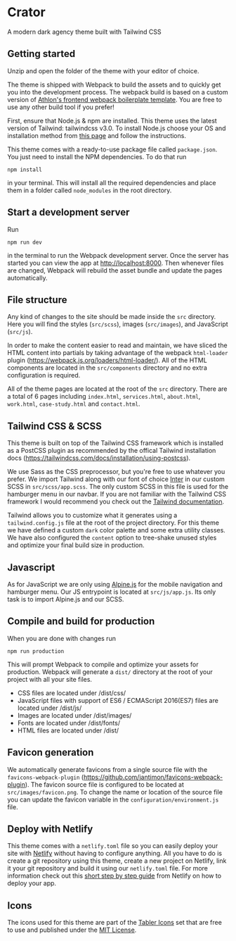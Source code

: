 # Crator
A modern dark agency theme built with Tailwind CSS

## Getting started
Unzip and open the folder of the theme with your editor of choice.

The theme is shipped with Webpack to build the assets and to quickly get you into the development process. The webpack build is based on a custom version of [Athlon's frontend webpack boilerplate template](https://github.com/WeAreAthlon/frontend-webpack-boilerplate). You are free to use any other build tool if you prefer!

First, ensure that Node.js & npm are installed. This theme uses the latest version of Tailwind: tailwindcss v3.0. To install Node.js choose your OS and installation method from [this page](https://nodejs.org/en/download/package-manager/) and follow the instructions.

This theme comes with a ready-to-use package file called `package.json`. You just need to install the NPM dependencies. To do that run 
```
npm install
``` 
in your terminal. This will install all the required dependencies and place them in a folder called `node_modules` in the root directory.

## Start a development server
Run 
```
npm run dev
``` 
in the terminal to run the Webpack development server. Once the server has started you can view the app at [http://localhost:8000](http://localhost:8000/). Then whenever files are changed, Webpack will rebuild the asset bundle and update the pages automatically.

## File structure
Any kind of changes to the site should be made inside the `src` directory. Here you will find the styles (`src/scss`), images (`src/images`), and JavaScript (`src/js`).

In order to make the content easier to read and maintain, we have sliced the HTML content into partials by taking advantage of the webpack `html-loader` plugin (https://webpack.js.org/loaders/html-loader/). All of the HTML components are located in the `src/components` directory and no extra configuration is required. 

All of the theme pages are located at the root of the `src` directory. There are a total of 6 pages including `index.html`, `services.html`, `about.html`, `work.html`, `case-study.html` and `contact.html`.

## Tailwind CSS & SCSS
This theme is built on top of the Tailwind CSS framework which is installed as a PostCSS plugin as recommended by the offical Tailwind installation docs (https://tailwindcss.com/docs/installation/using-postcss). 

We use Sass as the CSS preprocessor, but you're free to use whatever you prefer. We import Tailwind along with our font of choice [Inter](https://rsms.me/inter/) in our custom SCSS in `src/scss/app.scss`. The only custom SCSS in this file is used for the hamburger menu in our navbar. If you are not familiar with the Tailwind CSS framework I would recommend you check out the [Tailwind documentation](https://tailwindcss.com/docs).

Tailwind allows you to customize what it generates using a `tailwind.config.js` file at the root of the project directory. For this theme we have defined a custom `dark` color palette and some extra utility classes. We have also configured the `content` option to tree-shake unused styles and optimize your final build size in production.

## Javascript
As for JavaScript we are only using [Alpine.js](https://github.com/alpinejs/alpine) for the mobile navigation and hamburger menu. Our JS entrypoint is located at `src/js/app.js`. Its only task is to import Alpine.js and our SCSS.

## Compile and build for production
When you are done with changes run 
```
npm run production
```
This will prompt Webpack to compile and optimize your assets for production. Webpack will generate a `dist/` directory at the root of your project with all your site files.

* CSS files are located under /dist/css/
* JavaScript files with support of ES6 / ECMAScript 2016(ES7) files are located under /dist/js/
* Images are located under /dist/images/
* Fonts are located under /dist/fonts/
* HTML files are located under /dist/

## Favicon generation
We automatically generate favicons from a single source file with the `favicons-webpack-plugin` (https://github.com/jantimon/favicons-webpack-plugin). The favicon source file is configured to be located at `src/images/favicon.png`. To change the name or location of the source file you can update the favicon variable in the `configuration/environment.js` file.

## Deploy with Netlify
This theme comes with a `netlify.toml` file so you can easily deploy your site with [Netlify](https://www.netlify.com/) without having to configure anything. All you have to do is create a git repository using this theme, create a new project on Netlify, link it your git repository and build it using our `netlify.toml` file. For more information check out this [short step by step guide](https://www.netlify.com/blog/2016/09/29/a-step-by-step-guide-deploying-on-netlify/) from Netlify on how to deploy your app.

## Icons
The icons used for this theme are part of the [Tabler Icons](https://github.com/tabler/tabler-icons) set that are free to use and published under the [MIT License](https://github.com/tabler/tabler-icons/blob/master/LICENSE).
